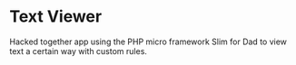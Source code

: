 Text Viewer
===========

Hacked together app using the PHP micro framework Slim for Dad to view text a certain way with custom rules.
